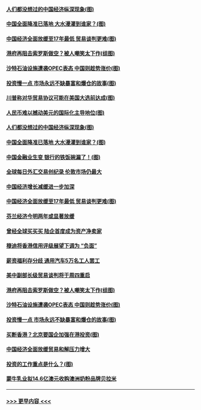 #### [人们都没想过的中国经济纵深现象(图)](../pages/p5/907684.md?t=09180922) 
#### [中国全面降准已落地 大水漫灌到谁家？(图)](../pages/p5/907688.md?t=09180922) 
#### [中国经济全面放缓至17年最低 贸易谈判更难(图)](../pages/p5/907648.md?t=09180922) 
#### [港府再阻击索罗斯做空？被人嘲笑太下作(组图)](../pages/p5/907637.md?t=09180922) 
#### [沙特石油设施遭袭OPEC表态 中国则趁势涨价(图)](../pages/p5/907570.md?t=09180922) 
#### [投资慢一点 市场永远不缺暴富和爆仓的故事(图)](../pages/p5/907564.md?t=09180922) 
#### [川普称对华贸易协议可能在美国大选前达成(图)](../pages/p5/907707.md?t=09180922) 
#### [人民币难以撼动美元的国际化主导地位(图)](../pages/p5/907705.md?t=09180922) 
#### [人们都没想过的中国经济纵深现象(图)](../pages/p5/907684.md?t=09180922) 
#### [中国全面降准已落地 大水漫灌到谁家？(图)](../pages/p5/907688.md?t=09180922) 
#### [中国金融业生变 银行的铁饭碗漏了！(图)](../pages/p5/907683.md?t=09180922) 
#### [全球每日外汇交易创纪录 伦敦市场仍最大](../pages/p5/907685.md?t=09180922) 
#### [中国经济增长减缓进一步加深](../pages/p5/907649.md?t=09180922) 
#### [中国经济全面放缓至17年最低 贸易谈判更难(图)](../pages/p5/907648.md?t=09180922) 
#### [芬兰经济今明两年或显著放缓](../pages/p5/907643.md?t=09180922) 
#### [曾经全球买买买 陆企首度成为资产净卖家](../pages/p5/907641.md?t=09180922) 
#### [穆迪将香港信用评级展望下调为 “负面”](../pages/p5/907640.md?t=09180922) 
#### [薪资福利存分歧 通用汽车5万名工人罢工](../pages/p5/907639.md?t=09180922) 
#### [美中副部长级贸易谈判将于周四重启](../pages/p5/907638.md?t=09180922) 
#### [港府再阻击索罗斯做空？被人嘲笑太下作(组图)](../pages/p5/907637.md?t=09180922) 
#### [沙特石油设施遭袭OPEC表态 中国则趁势涨价(图)](../pages/p5/907570.md?t=09180922) 
#### [投资慢一点 市场永远不缺暴富和爆仓的故事(图)](../pages/p5/907564.md?t=09180922) 
#### [买断香港？北京要国企加强在港投资(图)](../pages/p5/907582.md?t=09180922) 
#### [中国经济全面放缓贸易和解压力增大](../pages/p5/907579.md?t=09180922) 
#### [投资的工作重点是什么？(图)](../pages/p5/907561.md?t=09180922) 
#### [蒙牛乳业拟14.6亿澳元收购澳洲奶粉品牌贝拉米](../pages/p5/907571.md?t=09180922) 

----
#### [ >>> 更早内容 <<< ](../indexes/p5-earlier.md)
